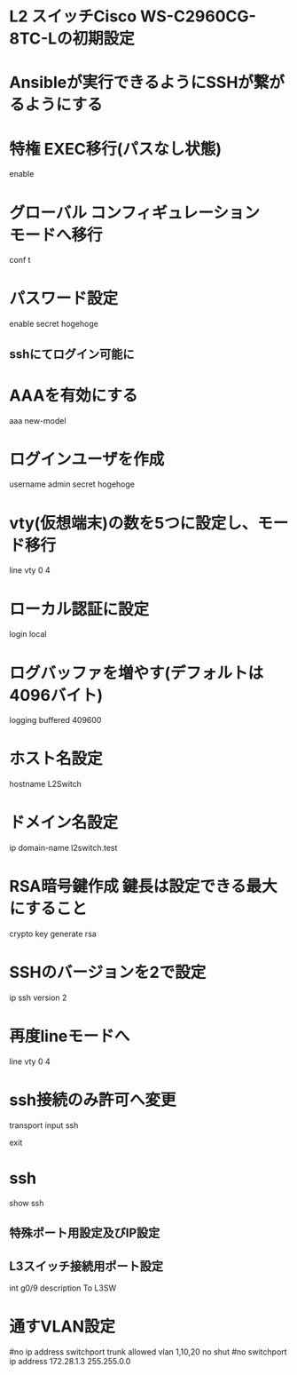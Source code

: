# L2 スイッチCisco WS-C2960CG-8TC-Lの初期設定
# Ansibleが実行できるようにSSHが繋がるようにする

# 特権 EXEC移行(パスなし状態)
enable

# グローバル コンフィギュレーション　モードへ移行
conf t

# パスワード設定
enable secret hogehoge

## sshにてログイン可能に

# AAAを有効にする
aaa new-model

# ログインユーザを作成
username admin secret hogehoge

# vty(仮想端末)の数を5つに設定し、モード移行
line vty 0 4
# ローカル認証に設定
login local

# ログバッファを増やす(デフォルトは4096バイト)
logging buffered 409600

# ホスト名設定
hostname L2Switch

# ドメイン名設定
ip domain-name l2switch.test

# RSA暗号鍵作成 鍵長は設定できる最大にすること
crypto key generate rsa

# SSHのバージョンを2で設定
ip ssh version 2

# 再度lineモードへ
line vty 0 4

# ssh接続のみ許可へ変更
transport input ssh

exit
# ssh
show ssh

## 特殊ポート用設定及びIP設定
## L3スイッチ接続用ポート設定
int g0/9
description To L3SW
# 通すVLAN設定
#no ip address
switchport trunk allowed vlan 1,10,20
no shut
#no switchport
ip address 172.28.1.3 255.255.0.0

